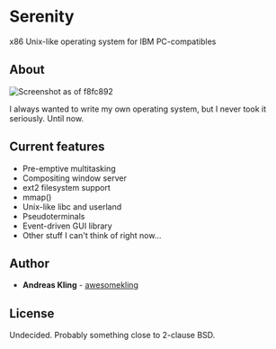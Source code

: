 # Serenity

x86 Unix-like operating system for IBM PC-compatibles

## About

![Screenshot as of f8fc892](https://raw.githubusercontent.com/awesomekling/serenity/master/Meta/screenshot-f8fc892.png)

I always wanted to write my own operating system, but I never took it seriously. Until now.

## Current features

* Pre-emptive multitasking
* Compositing window server
* ext2 filesystem support
* mmap()
* Unix-like libc and userland
* Pseudoterminals
* Event-driven GUI library
* Other stuff I can't think of right now...

## Author

* **Andreas Kling** - [awesomekling](https://github.com/awesomekling)

## License

Undecided. Probably something close to 2-clause BSD.

